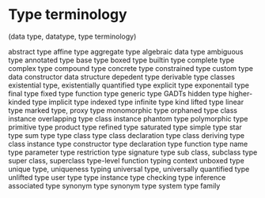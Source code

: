 # Type terminology
(data type, datatype, type terminology)


abstract type
affine type
aggregate type
algebraic data type
ambiguous type
annotated type
base type
boxed type
builtin type
complete type
complex type
compound type
concrete type
constrained type
custom type
data constructor
data structure
depedent type
derivable type classes
existential type, existentially quantified type
explicit type
exponentail type
final type
fixed type
function type
generic type
GADTs
hidden type
higher-kinded type
implicit type
indexed type
infinite type
kind
lifted type
linear type
marked type, proxy type
monomorphic type
orphaned type class instance
overlapping type class instance
phantom type
polymorphic type
primitive type
product type
refined type
saturated type
simple type
star type
sum type
type class
type class declaration
type class deriving
type class instance
type constructor
type declaration
type function
type name
type parameter
type restriction
type signature
type sub class, subclass
type super class, superclass
type-level function
typing context
unboxed type
unique type, uniqueness typing
universal type, universally quantified type
unlifted type
user type
type instance
type checking
type inference
associated type synonym
type synonym
type system
type family
